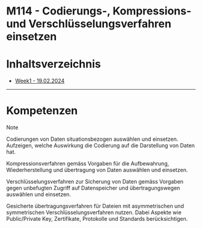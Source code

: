 # M114 - Codierungs-, Kompressions- und Verschlüsselungsverfahren einsetzen

# Inhaltsverzeichnis
- [Week1 - 19.02.2024](/19_02%20-%20Week%201/README.md)

-------------

# Kompetenzen

> [!NOTE]
> Codierungen von Daten situationsbezogen auswählen und einsetzen. Aufzeigen, welche Auswirkung die Codierung auf die Darstellung von Daten hat.
>
>
> Kompressionsverfahren gemäss Vorgaben für die Aufbewahrung, Wiederherstellung und übertragung von Daten auswählen und einsetzen.
>
>
> Verschlüsselungsverfahren zur Sicherung von Daten gemäss Vorgaben gegen unbefugten Zugriff auf Datenspeicher und übertragungswegen auswählen und einsetzen.
>
>
> Gesicherte übertragungsverfahren für Dateien mit asymmetrischen und symmetrischen Verschlüsselungsverfahren nutzen. Dabei Aspekte wie Public/Private Key, Zertifikate, Protokolle und Standards berücksichtigen.